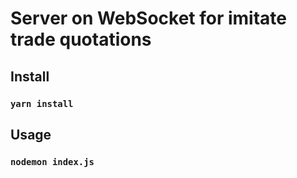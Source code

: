 # Server on WebSocket for imitate trade quotations

## Install

### `yarn install`

## Usage

### `nodemon index.js`
